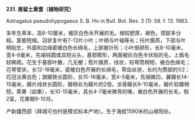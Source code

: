 **231. 类留土黄耆（植物研究）**

Astragalus pseudohypogaeus S. B. Ho in Bull. Bot. Res. 3 (1): 58. f. 13. 1983.

多年生草本，高6-10厘米，被灰白色半开展的毛。根较肥厚，褐色，颈部多分枝。茎极短缩。羽状复叶有7-13片小叶；叶柄与叶轴等长；托叶膜质，下部与叶柄贴生，外面和边缘密被白色长绵毛，上部披针形；小叶倒卵形，长8-10毫米，宽4-6毫米，先端钝圆或具短尖头，基部楔形，两面被灰白色半伏贴的毛，上面毛较稀疏。花生于基部叶腋，几无梗；苞片膜质，线状，较萼筒稍短，被白色绵毛；花萼管状，长12-18毫米，密被白色开展的长绵毛，萼齿丝状，长约为筒部的1/2；花冠淡黄白色；旗瓣狭长圆形，长15-16毫米，宽4-5毫米，先端微凹，翼瓣长14-15毫米，瓣片线状长圆形，瓣柄长为瓣片的2倍，龙骨瓣长9-10毫米，瓣片较瓣柄短。荚果（幼果），长10-15毫米，具长4-7毫米微弯的喙，被白色开展的长毛，假2室。花果期9-10月。

产新疆西部（拜城可也村是模式标本产地）。生于海拔1590米的山坡阳处。
